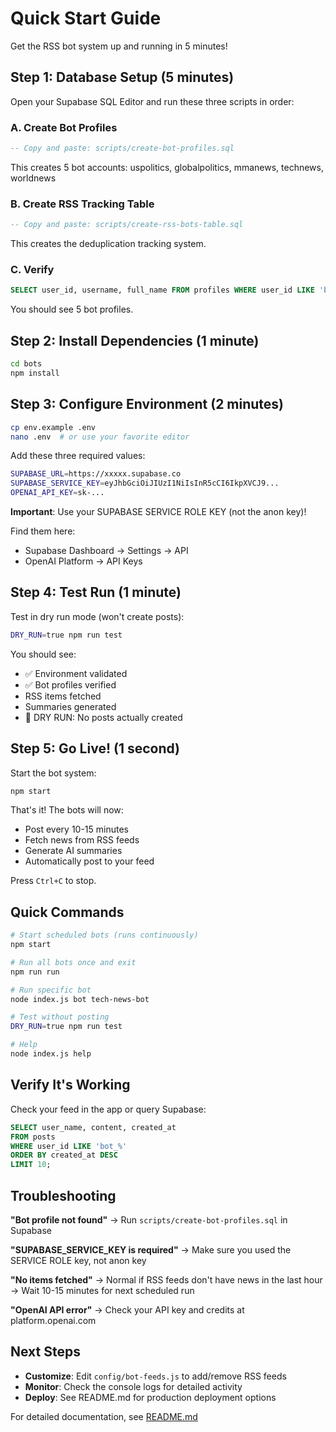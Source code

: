 # Quick Start Guide

Get the RSS bot system up and running in 5 minutes!

## Step 1: Database Setup (5 minutes)

Open your Supabase SQL Editor and run these three scripts in order:

### A. Create Bot Profiles

```sql
-- Copy and paste: scripts/create-bot-profiles.sql
```

This creates 5 bot accounts: uspolitics, globalpolitics, mmanews, technews, worldnews

### B. Create RSS Tracking Table

```sql
-- Copy and paste: scripts/create-rss-bots-table.sql
```

This creates the deduplication tracking system.

### C. Verify

```sql
SELECT user_id, username, full_name FROM profiles WHERE user_id LIKE 'bot_%';
```

You should see 5 bot profiles.

## Step 2: Install Dependencies (1 minute)

```bash
cd bots
npm install
```

## Step 3: Configure Environment (2 minutes)

```bash
cp env.example .env
nano .env  # or use your favorite editor
```

Add these three required values:

```bash
SUPABASE_URL=https://xxxxx.supabase.co
SUPABASE_SERVICE_KEY=eyJhbGciOiJIUzI1NiIsInR5cCI6IkpXVCJ9...
OPENAI_API_KEY=sk-...
```

**Important**: Use your SUPABASE SERVICE ROLE KEY (not the anon key)!

Find them here:
- Supabase Dashboard → Settings → API
- OpenAI Platform → API Keys

## Step 4: Test Run (1 minute)

Test in dry run mode (won't create posts):

```bash
DRY_RUN=true npm run test
```

You should see:
- ✅ Environment validated
- ✅ Bot profiles verified
- RSS items fetched
- Summaries generated
- 🏃 DRY RUN: No posts actually created

## Step 5: Go Live! (1 second)

Start the bot system:

```bash
npm start
```

That's it! The bots will now:
- Post every 10-15 minutes
- Fetch news from RSS feeds
- Generate AI summaries
- Automatically post to your feed

Press `Ctrl+C` to stop.

## Quick Commands

```bash
# Start scheduled bots (runs continuously)
npm start

# Run all bots once and exit
npm run run

# Run specific bot
node index.js bot tech-news-bot

# Test without posting
DRY_RUN=true npm run test

# Help
node index.js help
```

## Verify It's Working

Check your feed in the app or query Supabase:

```sql
SELECT user_name, content, created_at 
FROM posts 
WHERE user_id LIKE 'bot_%'
ORDER BY created_at DESC 
LIMIT 10;
```

## Troubleshooting

**"Bot profile not found"**
→ Run `scripts/create-bot-profiles.sql` in Supabase

**"SUPABASE_SERVICE_KEY is required"**
→ Make sure you used the SERVICE ROLE key, not anon key

**"No items fetched"**
→ Normal if RSS feeds don't have news in the last hour
→ Wait 10-15 minutes for next scheduled run

**"OpenAI API error"**
→ Check your API key and credits at platform.openai.com

## Next Steps

- **Customize**: Edit `config/bot-feeds.js` to add/remove RSS feeds
- **Monitor**: Check the console logs for detailed activity
- **Deploy**: See README.md for production deployment options

For detailed documentation, see [README.md](README.md)

